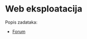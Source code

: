 # Web eksploatacija
Popis zadataka:
- [Forum](https://github.com/fnovak22/ctf-zavrsni/tree/main/Zadaci/Web%20eksploatacija/Forum)

